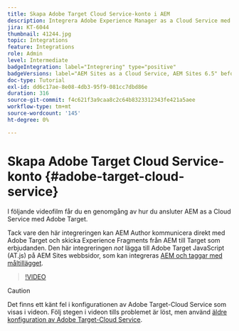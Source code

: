 ```yaml
---
title: Skapa Adobe Target Cloud Service-konto i AEM
description: Integrera Adobe Experience Manager as a Cloud Service med Adobe Target med hjälp av Cloud Service och Adobe IMS-autentisering.
jira: KT-6044
thumbnail: 41244.jpg
topic: Integrations
feature: Integrations
role: Admin
level: Intermediate
badgeIntegration: label="Integrering" type="positive"
badgeVersions: label="AEM Sites as a Cloud Service, AEM Sites 6.5" before-title="false"
doc-type: Tutorial
exl-id: dd6c17ae-8e08-4db3-95f9-081cc7dbd86e
duration: 316
source-git-commit: f4c621f3a9caa8c2c64b8323312343fe421a5aee
workflow-type: tm+mt
source-wordcount: '145'
ht-degree: 0%

---
```


# Skapa Adobe Target Cloud Service-konto {#adobe-target-cloud-service}

I följande videofilm får du en genomgång av hur du ansluter AEM as a Cloud Service med Adobe Target.

Tack vare den här integreringen kan AEM Author kommunicera direkt med Adobe Target och skicka Experience Fragments från AEM till Target som erbjudanden.  Den här integreringen *not* lägga till Adobe Target JavaScript (AT.js) på AEM Sites webbsidor, som kan integreras [AEM och taggar med måltillägget](../experience-platform/data-collection/tags/connect-aem-tag-property-using-ims.md).

>[!VIDEO](https://video.tv.adobe.com/v/41244?quality=12&learn=on)

>[!CAUTION]
>
>Det finns ett känt fel i konfigurationen av Adobe Target-Cloud Service som visas i videon. Följ stegen i videon tills problemet är löst, men använd [äldre konfiguration av Adobe Target-Cloud Service](https://experienceleague.adobe.com/docs/experience-manager-learn/aem-target-tutorial/aem-target-implementation/using-aem-cloud-services.html).
